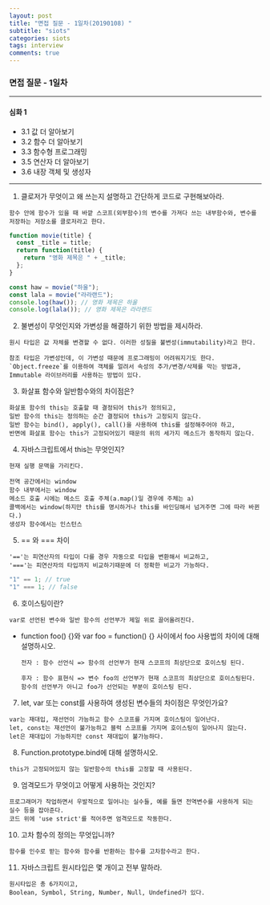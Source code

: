 ```yaml
---
layout: post
title: "면접 질문 - 1일차(20190108) "
subtitle: "siots"
categories: siots
tags: interview
comments: true
---
```


### 면접 질문 - 1일차

---

#### 심화 1

- 3.1 값 더 알아보기
- 3.2 함수 더 알아보기
- 3.3 함수형 프로그래밍
- 3.5 연산자 더 알아보기
- 3.6 내장 객체 및 생성자

---

1. 클로저가 무엇이고 왜 쓰는지 설명하고 간단하게 코드로 구현해보아라.

```
함수 안에 함수가 있을 때 바깥 스코프(외부함수)의 변수를 가져다 쓰는 내부함수와, 변수를 저장하는 저장소를 클로저라고 한다.
```

```js
function movie(title) {
  const _title = title;
  return function(title) {
    return "영화 제목은 " + _title;
  };
}

const haw = movie("하울");
const lala = movie("라라랜드");
console.log(haw()); // 영화 제목은 하울
console.log(lala()); // 영화 제목은 라라랜드
```

2. 불변성이 무엇인지와 가변성을 해결하기 위한 방법을 제시하라.

```
원시 타입은 값 자체를 변경할 수 없다. 이러한 성질을 불변성(immutability)라고 한다.

참조 타입은 가변성인데, 이 가변성 때문에 프로그래밍이 어려워지기도 한다. `Object.freeze`를 이용하여 객체를 얼려서 속성의 추가/변경/삭제를 막는 방법과,
Immutable 라이브러리를 사용하는 방법이 있다.
```

3. 화살표 함수와 일반함수와의 차이점은?

```
화살표 함수의 this는 호출할 때 결정되어 this가 정의되고,
일반 함수의 this는 정의하는 순간 결정되어 this가 고정되지 않는다.
일반 함수는 bind(), apply(), call()을 사용하여 this를 설정해주어야 하고,
반면에 화살표 함수는 this가 고정되어있기 때문의 위의 세가지 메소드가 동작하지 않는다.
```

4. 자바스크립트에서 this는 무엇인지?

```
현재 실행 문맥을 가리킨다.

전역 공간에서는 window
함수 내부에서는 window
메소드 호출 시에는 메소드 호출 주체(a.map()일 경우에 주체는 a)
콜백에서는 window(하지만 this를 명시하거나 this를 바인딩해서 넘겨주면 그에 따라 바뀐다.)
생성자 함수에서는 인스턴스
```

5. == 와 === 차이

```
'=='는 피연산자의 타입이 다를 경우 자동으로 타입을 변환해서 비교하고,
'==='는 피연산자의 타입까지 비교하기때문에 더 정확한 비교가 가능하다.
```

```js
"1" == 1; // true
"1" === 1; // false
```

6. 호이스팅이란?

```
var로 선언된 변수와 일반 함수의 선언부가 제일 위로 끌어올려진다.

```

- function foo() {}와 var foo = function() {} 사이에서 foo 사용법의 차이에 대해 설명하시오.

  ```
  전자 : 함수 선언식 => 함수의 선언부가 현재 스코프의 최상단으로 호이스팅 된다.

  후자 : 함수 표현식 => 변수 foo의 선언부가 현재 스코프의 최상단으로 호이스팅된다. 함수의 선언부가 아니고 foo가 선언되는 부분이 호이스팅 된다.
  ```

7. let, var 또는 const를 사용하여 생성된 변수들의 차이점은 무엇인가요?

```
var는 재대입, 재선언이 가능하고 함수 스코프를 가지며 호이스팅이 일어난다.
let, const는 재선언이 불가능하고 블럭 스코프를 가지며 호이스팅이 일어나지 않는다.
let은 재대입이 가능하지만 const 재대입이 불가능하다.
```

8. Function.prototype.bind에 대해 설명하시오.

```
this가 고정되어있지 않는 일반함수의 this를 고정할 때 사용된다.
```

9. 엄격모드가 무엇이고 어떻게 사용하는 것인지?

```
프로그래머가 작업하면서 우발적으로 일어나는 실수들, 예를 들면 전역변수를 사용하게 되는 실수 등을 잡아준다.
코드 위에 'use strict'를 적어주면 엄격모드로 작동한다.
```

10. 고차 함수의 정의는 무엇입니까?

```
함수를 인수로 받는 함수와 함수를 반환하는 함수를 고차함수라고 한다.
```

11. 자바스크립트 원시타입은 몇 개이고 전부 말하라.

```
원시타입은 총 6가지이고,
Boolean, Symbol, String, Number, Null, Undefined가 있다.
```
